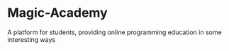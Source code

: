 # Magic-Academy
A platform for students, providing online programming education in some interesting ways
